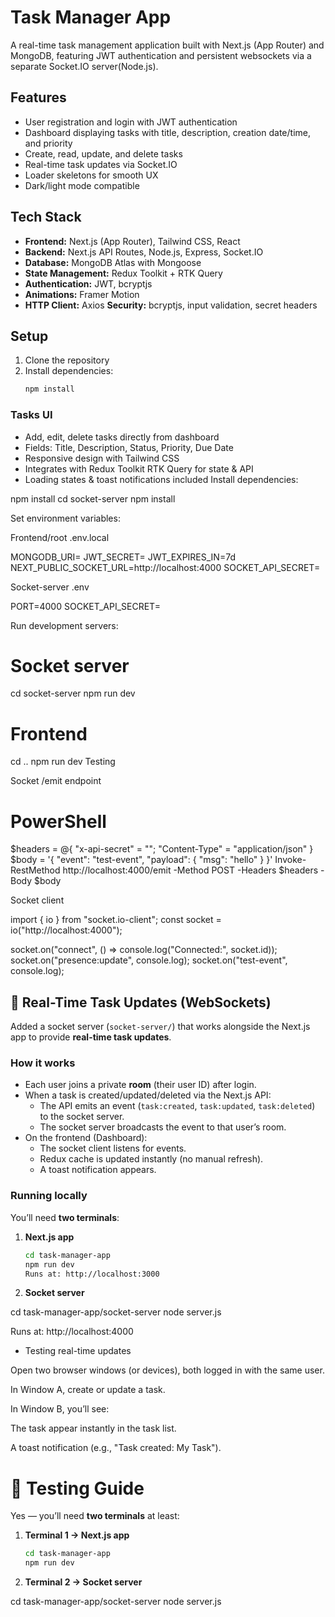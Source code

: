 # Task Manager App

A real-time task management application built with Next.js (App Router) and MongoDB, featuring JWT authentication and persistent websockets via a separate Socket.IO server(Node.js).

## Features

- User registration and login with JWT authentication
- Dashboard displaying tasks with title, description, creation date/time, and priority
- Create, read, update, and delete tasks
- Real-time task updates via Socket.IO
- Loader skeletons for smooth UX
- Dark/light mode compatible

## Tech Stack

- **Frontend:** Next.js (App Router), Tailwind CSS, React
- **Backend:** Next.js API Routes, Node.js, Express, Socket.IO
- **Database:** MongoDB Atlas with Mongoose
- **State Management:** Redux Toolkit + RTK Query
- **Authentication:** JWT, bcryptjs
- **Animations:** Framer Motion
- **HTTP Client:** Axios
**Security:** bcryptjs, input validation, secret headers
## Setup

1. Clone the repository
2. Install dependencies:
   ```bash
   npm install

### Tasks UI

- Add, edit, delete tasks directly from dashboard
- Fields: Title, Description, Status, Priority, Due Date
- Responsive design with Tailwind CSS
- Integrates with Redux Toolkit RTK Query for state & API
- Loading states & toast notifications included
Install dependencies:

npm install
cd socket-server
npm install


Set environment variables:

Frontend/root .env.local

MONGODB_URI=<your-mongo-uri>
JWT_SECRET=<jwt-secret>
JWT_EXPIRES_IN=7d
NEXT_PUBLIC_SOCKET_URL=http://localhost:4000
SOCKET_API_SECRET=<socket-secret>


Socket-server .env

PORT=4000
SOCKET_API_SECRET=<socket-secret>


Run development servers:

# Socket server
cd socket-server
npm run dev

# Frontend
cd ..
npm run dev
Testing

Socket /emit endpoint

# PowerShell
$headers = @{ "x-api-secret" = "<socket-secret>"; "Content-Type" = "application/json" }
$body = '{ "event": "test-event", "payload": { "msg": "hello" } }'
Invoke-RestMethod http://localhost:4000/emit -Method POST -Headers $headers -Body $body


Socket client

import { io } from "socket.io-client";
const socket = io("http://localhost:4000");

socket.on("connect", () => console.log("Connected:", socket.id));
socket.on("presence:update", console.log);
socket.on("test-event", console.log);
## 🔌 Real-Time Task Updates (WebSockets)

Added a socket server (`socket-server/`) that works alongside the Next.js app to provide **real-time task updates**.

### How it works
- Each user joins a private **room** (their user ID) after login.
- When a task is created/updated/deleted via the Next.js API:
  - The API emits an event (`task:created`, `task:updated`, `task:deleted`) to the socket server.
  - The socket server broadcasts the event to that user’s room.
- On the frontend (Dashboard):
  - The socket client listens for events.
  - Redux cache is updated instantly (no manual refresh).
  - A toast notification appears.

### Running locally
You’ll need **two terminals**:

1. **Next.js app**
   ```bash
   cd task-manager-app
   npm run dev
   Runs at: http://localhost:3000

2. **Socket server**

cd task-manager-app/socket-server
node server.js


Runs at: http://localhost:4000

- Testing real-time updates

Open two browser windows (or devices), both logged in with the same user.

In Window A, create or update a task.

In Window B, you’ll see:

The task appear instantly in the task list.

A toast notification (e.g., "Task created: My Task").
# 🧪 Testing Guide

Yes — you’ll need **two terminals** at least:

1. **Terminal 1 → Next.js app**  
   ```bash
   cd task-manager-app
   npm run dev
2. **Terminal 2 → Socket server**

cd task-manager-app/socket-server
node server.js